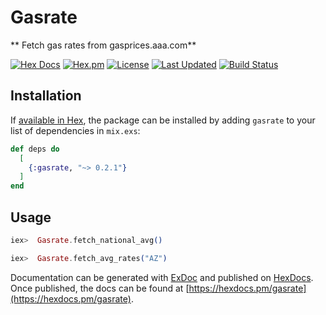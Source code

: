 # Gasrate

** Fetch gas rates from gasprices.aaa.com**

[![Hex Docs](https://img.shields.io/badge/hex-docs-lightgreen.svg)](https://hexdocs.pm/gasrate/)
[![Hex.pm](https://img.shields.io/hexpm/dt/floki.svg)](https://hex.pm/packages/gasrate)
[![License](https://img.shields.io/hexpm/l/gasrate.svg)](https://github.com/mithereal/ex_gasrate/blob/master/LICENSE)
[![Last Updated](https://img.shields.io/github/last-commit/mithereal/ex_gasrate.svg)](https://github.com/mithereal/ex_gasrate/commits/master)
[![Build Status](https://circleci.com/gh/mithereal/ex_gasrate.svg?style=svg)](https://github.com/mithereal/ex_gasrate)


## Installation

If [available in Hex](https://hex.pm/docs/publish), the package can be installed
by adding `gasrate` to your list of dependencies in `mix.exs`:

```elixir
def deps do
  [
    {:gasrate, "~> 0.2.1"}
  ]
end
```

## Usage

```elixir
iex>  Gasrate.fetch_national_avg()

iex>  Gasrate.fetch_avg_rates("AZ")
```

Documentation can be generated with [ExDoc](https://github.com/elixir-lang/ex_doc)
and published on [HexDocs](https://hexdocs.pm). Once published, the docs can
be found at [https://hexdocs.pm/gasrate](https://hexdocs.pm/gasrate).

